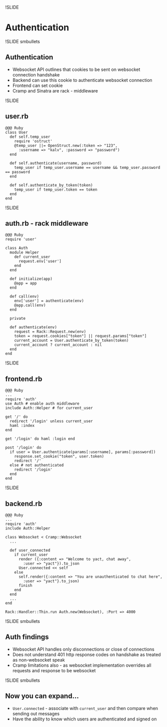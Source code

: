 !SLIDE

# Authentication

!SLIDE smbullets

## Authentication
- Websocket API outlines that cookies to be sent on websocket connection handshake
- Backend can use this cookie to authenticate websocket connection
- Frontend can set cookie
- Cramp and Sinatra are rack - middleware

!SLIDE

## user.rb

    @@@ Ruby
    class User
      def self.temp_user
        require 'ostruct'
        @temp_user ||= OpenStruct.new(:token => "123",
          :username => "kalv", :password => "password")
      end

      def self.authenticate(username, password)
        temp_user if temp_user.username == username && temp_user.password == password
      end

      def self.authenticate_by_token(token)
        temp_user if temp_user.token == token
      end
    end

!SLIDE

## auth.rb - rack middleware

    @@@ Ruby
    require 'user'

    class Auth
      module Helper
        def current_user
          request.env['user']
        end
      end

      def initialize(app)
        @app = app
      end

      def call(env)
        env['user'] = authenticate(env)
        @app.call(env)
      end

      private

      def authenticate(env)
        request = Rack::Request.new(env)
        token = request.cookies["token"] || request.params["token"]
        current_account = User.authenticate_by_token(token)
        current_account ? current_account : nil
      end
    end

!SLIDE

## frontend.rb

    @@@ Ruby
    ...
    require 'auth'
    use Auth # enable auth middleware
    include Auth::Helper # for current_user

    get '/' do
      redirect '/login' unless current_user
      haml :index
    end

    get '/login' do haml :login end

    post '/login' do
      if user = User.authenticate(params[:username], params[:password])
        response.set_cookie("token", user.token)
        redirect '/'
      else # not authenticated
        redirect '/login'
      end
    end

!SLIDE

## backend.rb

    @@@ Ruby
    ...
    require 'auth'
    include Auth::Helper

    class Websocket < Cramp::Websocket
      ...

      def user_connected
        if current_user
          render ({:content => "Welcome to yact, chat away",
            :user => "yact"}).to_json
          User.connected << self
        else
          self.render({:content => "You are unauthenticated to chat here",
            :user => "yact"}.to_json)
          finish
        end
      end
      ...
    end

    Rack::Handler::Thin.run Auth.new(Websocket), :Port => 4000

!SLIDE smbullets
## Auth findings

- Websocket API handles only disconnections or close of connections
- Does not understand 401 http response codes on handshake as treated as non-websocket speak
- Cramp limitations also - as websocket implementation overrides all requests and response to be websocket

!SLIDE smbullets

## Now you can expand...

- `User.connected` - associate with `current_user` and then compare when sending out messages
- Have the ability to know which users are authenticated and signed on